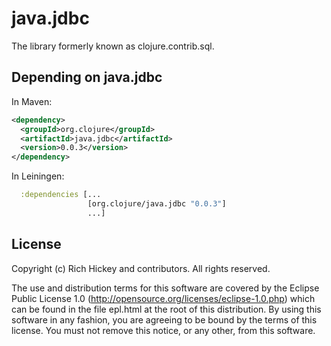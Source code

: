 # java.jdbc

The library formerly known as clojure.contrib.sql.

## Depending on java.jdbc

In Maven:

```xml
<dependency>
  <groupId>org.clojure</groupId>
  <artifactId>java.jdbc</artifactId>
  <version>0.0.3</version>
</dependency>
```

In Leiningen:

```clj
  :dependencies [...
                 [org.clojure/java.jdbc "0.0.3"]
                 ...]
```

## License

Copyright (c) Rich Hickey and contributors. All rights reserved.

The use and distribution terms for this software are covered by the
Eclipse Public License 1.0 (http://opensource.org/licenses/eclipse-1.0.php)
which can be found in the file epl.html at the root of this distribution.
By using this software in any fashion, you are agreeing to be bound by
the terms of this license.
You must not remove this notice, or any other, from this software.


